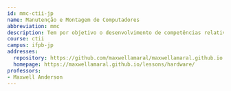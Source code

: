 ```yaml
---
id: mmc-ctii-jp
name: Manutenção e Montagem de Computadores
abbreviation: mmc
description: Tem por objetivo o desenvolvimento de competências relativas à montagem e configuração de computadores.
course: ctii
campus: ifpb-jp
addresses:
  repository: https://github.com/maxwellamaral/maxwellamaral.github.io
  homepage: https://maxwellamaral.github.io/lessons/hardware/
professors:
- Maxwell Anderson
---
```

